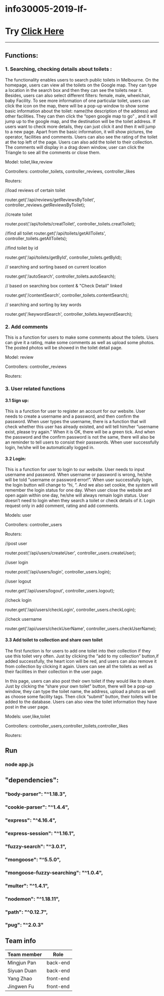 # info30005-2019-lf-
# Try [Click Here](https://polar-peak-30495.herokuapp.com/)


---
## Functions:
### 1. Searching, checking details about toilets :

The functionality enables users to search public toilets in Melbourne. On the homepage, users can view all the toilets on the Google map. They can type a location in the search box and then they can see the toilets near it. Besides, users can also select different filters: female, male, wheelchair, baby Facility. To see more information of one particular toilet, users can click the icon on the map, there will be a pop-up window to show some basic information about the toilet: name(the description of the address) and other facilities. They can then click the “open google map to go” , and it will jump up to the google map, and the destination will be the toilet address. If users want to check more details, they can just click it and then it will jump to a new page. Apart from the basic information, it will show pictures, the operator, facilities and comments. Users can also see the rating of the toilet at the top left of the page. Users can also add the toilet to their collection. The comments will display in a drag down window, user can click the Triangle to see all the comments or close them.

Model: toilet,like,review

Controllers: controller_toilets, controller_reviews, controller_likes

Routers: 

//load reviews of certain toilet

router.get('/api/reviews/getReviewsByToilet', controller_reviews.getReviewsByToilet);

//create toilet

router.post('/api/toilets/creatToilet', controller_toilets.creatToilet);

//find all toilet
router.get('/api/toilets/getAllToilets', controller_toilets.getAllToilets);

//find toilet by id

router.get('/api/toilets/getById', controller_toilets.getById);

// searching and sorting based on current location


router.get('/autoSearch', controller_toilets.autoSearch);

// based on searching box content & "Check Detail" linked

router.get('/contentSearch', controller_toilets.contentSearch);

// searching and sorting by key words

router.get('/keywordSearch', controller_toilets.keywordSearch);

### 2. Add comments
This is a function for users to make some comments about the toilets. Users can give it a rating, make some comments as well as upload some photos. The posted photos will be showed in the toilet detail page.

Model: review

Controllers: controller_reviews

Routers:

### 3. User related functions
#### 3.1 Sign up:
This is a function for user to register an account for our website. User needs to create a username and a password, and then confirm the password. When user types the username, there is a function that will check whether this user has already existed, and will tell him/her “username exist, please try again.” When it is OK, there will be a green tick. And when the password and the confirm password is not the same, there will also be an reminder to tell users to consist their passwords. When user successfully login, he/she will be automatically logged in.

#### 3.2 Login: 
This is a function for user to login to our website. User needs to input username and password. When username or password is wrong, he/she will be told “username or password error!”. When user successfully login, the login button will change to “hi, <username>”. And we also set cookie, the system will remember the login status for one day. When user close the website and open again within one day, he/she will always remain login status. User doesn’t need to login when they search a toilet or check details of it. Login request only in add comment, rating and add comments.

Models: user

Controllers: controller_users

Routers: 

//post user
 
router.post('/api/users/createUser', controller_users.createUser);

//user login

router.post('/api/users/login', controller_users.login);

//user logout

router.get('/api/users/logout', controller_users.logout);

//check login

router.get('/api/users/checkLogin', controller_users.checkLogin);

//check username

router.get('/api/users/checkUserName', controller_users.checkUserName);

#### 3.3 Add toilet to collection and share own toilet
The first function is for users to add one toilet into their collection if they use this toilet very often. Just by clicking the “add to my collection” button,if added successfully, the heart icon will be red, and users can also remove it from collection by clicking it again. Users can see all the toilets as well as their facilities in their collection in the user page. 

In this page, users can also post their own toilet if they would like to share. Just by clicking the “share your own toilet” button, there will be a pop-up window, they can type the toilet name, the address, upload a photo as well as choose some facility tags. Then click “submit” button, their toilets will be added to the database. Users can also view the toilet information they have post in the user page.

Models: user,like,toilet

Controllers: controller_users,controller_toilets,controller_likes

Routers: 

##  Run
###  node app.js

## "dependencies":

###  "body-parser": "^1.18.3",
###  "cookie-parser": "^1.4.4",
###  "express": "^4.16.4",
###  "express-session": "^1.16.1",
###  "fuzzy-search": "^3.0.1",
###  "mongoose": "^5.5.0",
###  "mongoose-fuzzy-searching": "^1.0.4",
###  "multer": "^1.4.1",
###  "nodemon": "^1.18.11",
###  "path": "^0.12.7",
###  "pug": "^2.0.3"


## Team info
 
 | Team member  | Role      |
 | ------------ | --------- |
 | Mingjun Pan  | back-end  |
 | Siyuan Duan  | back-end  |
 | Yang Zhao    | front-end |
 | Jingwen Fu   | front-end | 

